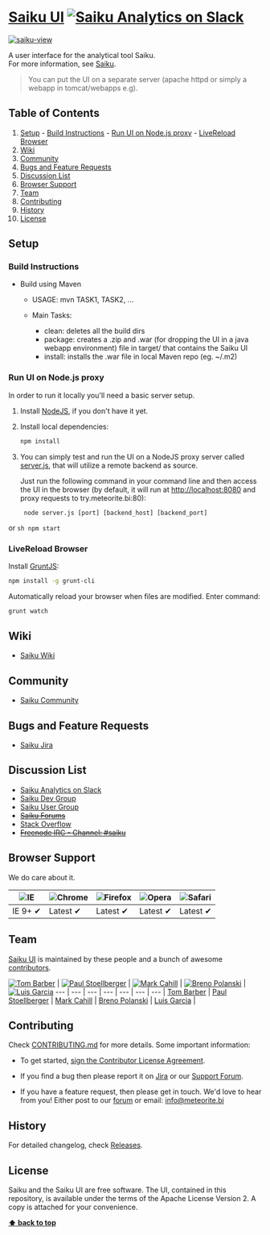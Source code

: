 # [Saiku UI](http://www.meteorite.bi) [![Saiku Analytics on Slack](http://chat.meteorite.bi/badge.svg)](http://chat.meteorite.bi/)

[![saiku-view](http://www.meteorite.bi/images/chart1.jpg)](http://www2.meteorite.bi/saiku-demo/)

A user interface for the analytical tool Saiku. <br />
For more information, see [Saiku](http://www.meteorite.bi).

> You can put the UI on a separate server (apache httpd or simply a webapp in tomcat/webapps e.g).

## Table of Contents
  1. [Setup](#setup)
  	- [Build Instructions](#build-instructions)
  	- [Run UI on Node.js proxy](#run-ui-on-nodejs-proxy)
  	- [LiveReload Browser](#livereload-browser)
  3. [Wiki](#wiki)
  4. [Community](#community)
  5. [Bugs and Feature Requests](#bugs-and-feature-requests)
  6. [Discussion List](#discussion-list)
  7. [Browser Support](#browser-support)
  8. [Team](#team)
  9. [Contributing](#contributing)
  10. [History](#history)
  11. [License](#license)
 
## Setup

### Build Instructions

* Build using Maven

	- USAGE: mvn TASK1, TASK2, ...
	
	- Main Tasks:
	
		+ clean: deletes all the build dirs
		+ package: creates a .zip and .war (for dropping the UI in a java webapp environment) file in target/ that contains the Saiku UI
		+ install: installs the .war file in local Maven repo (eg. ~/.m2)

### Run UI on Node.js proxy

In order to run it locally you'll need a basic server setup.

1. Install [NodeJS](http://nodejs.org/download/), if you don't have it yet.
2. Install local dependencies:

	```sh
	npm install
	```
3. You can simply test and run the UI on a NodeJS proxy server called [server.js](https://github.com/OSBI/saiku-ui/blob/master/server.js), that will utilize a remote backend as source.

	Just run the following command in your command line and then access the UI in
	the browser (by default, it will run at [http://localhost:8080](http://localhost:8080) and proxy requests to try.meteorite.bi:80):

		node server.js [port] [backend_host] [backend_port]
or
	```sh
	npm start
	```
	
### LiveReload Browser

Install [GruntJS](http://gruntjs.com/):

```sh
npm install -g grunt-cli
```

Automatically reload your browser when files are modified. Enter command:

```sh
grunt watch
```
## Wiki

* [Saiku Wiki](http://wiki.meteorite.bi/display/SAIK/Saiku)

## Community

* [Saiku Community](http://community.meteorite.bi/)

## Bugs and Feature Requests

* [Saiku Jira](http://jira.meteorite.bi/)

## Discussion List

* [Saiku Analytics on Slack](http://chat.meteorite.bi/)
* [Saiku Dev Group](https://groups.google.com/a/saiku.meteorite.bi/forum/#!forum/dev)
* [Saiku User Group](https://groups.google.com/a/saiku.meteorite.bi/forum/#!forum/user)
* [<strike>Saiku Forums</strike>](http://forums.meteorite.bi/)
* [Stack Overflow](http://stackoverflow.com/questions/tagged/saiku)
* [<strike>Freenode IRC - Channel: #saiku</strike>](http://irc.lc/freenode/%23saiku/t4nk@)

## Browser Support

We do care about it.

![IE](https://raw.github.com/alrra/browser-logos/master/internet-explorer/internet-explorer_48x48.png) | ![Chrome](https://raw.github.com/alrra/browser-logos/master/chrome/chrome_48x48.png) | ![Firefox](https://raw.github.com/alrra/browser-logos/master/firefox/firefox_48x48.png) | ![Opera](https://raw.github.com/alrra/browser-logos/master/opera/opera_48x48.png) | ![Safari](https://raw.github.com/alrra/browser-logos/master/safari/safari_48x48.png)
--- | --- | --- | --- | --- |
IE 9+ ✔ | Latest ✔ | Latest ✔ | Latest ✔ | Latest ✔ |

## Team

[Saiku UI](http://www.meteorite.bi) is maintained by these people and a bunch of awesome [contributors](https://github.com/OSBI/saiku-ui/graphs/contributors).

[![Tom Barber](https://avatars0.githubusercontent.com/u/103544?v=2&s=70)](https://github.com/buggtb) | [![Paul Stoellberger](https://avatars3.githubusercontent.com/u/454645?v=2&s=70)](https://github.com/pstoellberger) | [![Mark Cahill](https://avatars3.githubusercontent.com/u/200365?v=2&s=70)](https://github.com/thinkjson) | [![Breno Polanski](https://avatars1.githubusercontent.com/u/1894191?v=2&s=70)](https://github.com/brenopolanski) | [![Luis Garcia](https://avatars2.githubusercontent.com/u/2557898?v=2&s=70)](https://github.com/PeterFalken) 
--- | --- | --- | --- | --- | --- | --- |
[Tom Barber](https://github.com/buggtb) | [Paul Stoellberger](https://github.com/pstoellberger) | [Mark Cahill](https://github.com/thinkjson) | [Breno Polanski](https://github.com/brenopolanski) | [Luis Garcia](https://github.com/PeterFalken) |

## Contributing

Check [CONTRIBUTING.md](https://github.com/OSBI/saiku-ui/blob/master/CONTRIBUTING.md#contributing) for more details. Some important information:

* To get started, [sign the Contributor License Agreement](https://www.clahub.com/agreements/OSBI/saiku-ui).

* If you find a bug then please report it on [Jira](http://jira.meteorite.bi/secure/Dashboard.jspa) or our [Support Forum](http://forums.meteorite.bi/).

* If you have a feature request, then please get in touch. We'd love to hear from you! Either post to our [forum](http://forums.meteorite.bi/t/saiku-3-and-beyond/9) or email: [info@meteorite.bi](mailto:info@meteorite.bi)

## History

For detailed changelog, check [Releases](https://github.com/OSBI/saiku-ui/releases).

## License

Saiku and the Saiku UI are free software. The UI, contained in this repository,
is available under the terms of the Apache License Version 2. A copy is attached for your convenience.

**[⬆ back to top](#table-of-contents)**
